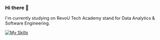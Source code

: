 ### Hi there 👋

I'm currently studying on RevoU Tech Academy stand for Data Analytics & Software Engineering.

[![My Skills](https://skillicons.dev/icons?i=notion,mysql,html,css,js,github&theme=dark)](https://skillicons.dev)
